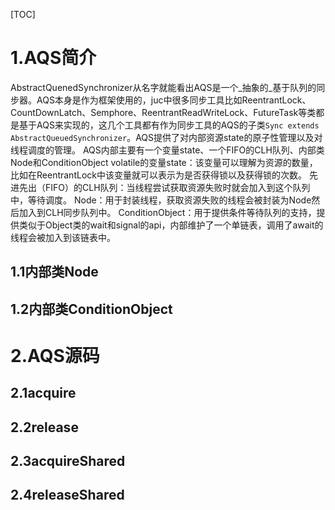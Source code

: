 [TOC]
# 1.AQS简介
AbstractQuenedSynchronizer从名字就能看出AQS是一个_抽象的_基于队列的同步器。AQS本身是作为框架使用的，juc中很多同步工具比如ReentrantLock、CountDownLatch、Semphore、ReentrantReadWriteLock、FutureTask等类都是基于AQS来实现的，这几个工具都有作为同步工具的AQS的子类```Sync extends AbstractQueuedSynchronizer```。AQS提供了对内部资源state的原子性管理以及对线程调度的管理。
AQS内部主要有一个变量state、一个FIFO的CLH队列、内部类Node和ConditionObject
volatile的变量state：该变量可以理解为资源的数量，比如在ReentrantLock中该变量就可以表示为是否获得锁以及获得锁的次数。
先进先出（FIFO）的CLH队列：当线程尝试获取资源失败时就会加入到这个队列中，等待调度。
Node：用于封装线程，获取资源失败的线程会被封装为Node然后加入到CLH同步队列中。
ConditionObject：用于提供条件等待队列的支持，提供类似于Object类的wait和signal的api，内部维护了一个单链表，调用了await的线程会被加入到该链表中。

## 1.1内部类Node
## 1.2内部类ConditionObject

# 2.AQS源码
## 2.1acquire
## 2.2release
## 2.3acquireShared
## 2.4releaseShared
